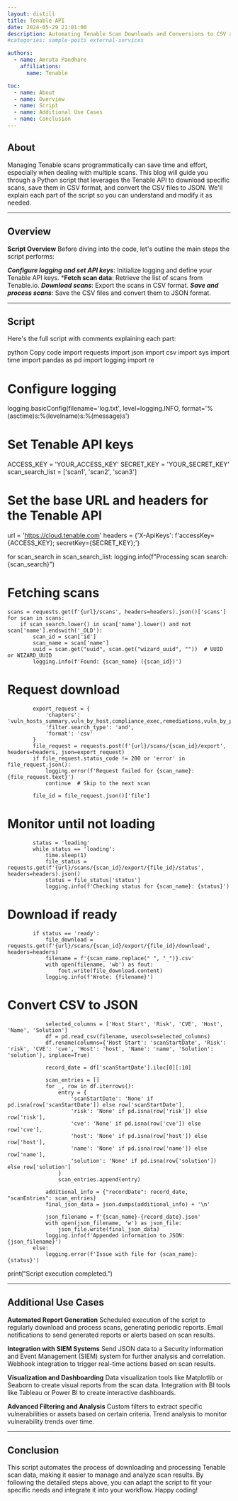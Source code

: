 ```yaml
---
layout: distill
title: Tenable API
date: 2024-05-29 21:01:00
description: Automating Tenable Scan Downloads and Conversions to CSV and JSON with Python
#categories: sample-posts external-services

authors:
  - name: Amruta Pandhare
    affiliations:
      name: Tenable

toc:
  - name: About
  - name: Overview
  - name: Script
  - name: Additional Use Cases
  - name: Conclusion
---
```

## About

Managing Tenable scans programmatically can save time and effort, especially when dealing with multiple scans. This blog will guide you through a Python script that leverages the Tenable API to download specific scans, save them in CSV format, and convert the CSV files to JSON. We'll explain each part of the script so you can understand and modify it as needed. 

***
## Overview

**Script Overview**
Before diving into the code, let's outline the main steps the script performs:

***Configure logging and set API keys***: Initialize logging and define your Tenable API keys.
***Fetch scan data**: Retrieve the list of scans from Tenable.io.
***Download scans***: Export the scans in CSV format.
***Save and process scans***: Save the CSV files and convert them to JSON format.

***
## Script

Here's the full script with comments explaining each part:

python
Copy code
import requests
import json
import csv
import sys
import time
import pandas as pd
import logging
import re

# Configure logging
logging.basicConfig(filename='log.txt', level=logging.INFO, format='%(asctime)s:%(levelname)s:%(message)s')

# Set Tenable API keys
ACCESS_KEY = 'YOUR_ACCESS_KEY'
SECRET_KEY = 'YOUR_SECRET_KEY'
scan_search_list = ['scan1', 'scan2', 'scan3']

# Set the base URL and headers for the Tenable API
url = 'https://cloud.tenable.com'
headers = {'X-ApiKeys': f'accessKey={ACCESS_KEY}; secretKey={SECRET_KEY};'}

for scan_search in scan_search_list:
    logging.info(f"Processing scan search: {scan_search}")

  # Fetching scans
    scans = requests.get(f'{url}/scans', headers=headers).json()['scans']
    for scan in scans:
        if scan_search.lower() in scan['name'].lower() and not scan['name'].endswith('_OLD'):
            scan_id = scan['id']
            scan_name = scan['name']
            uuid = scan.get("uuid", scan.get("wizard_uuid", ""))  # UUID or WIZARD_UUID
            logging.info(f'Found: {scan_name} ({scan_id})')

  # Request download
            export_request = {
                'chapters': 'vuln_hosts_summary,vuln_by_host,compliance_exec,remediations,vuln_by_plugin,compliance',
                'filter.search_type': 'and',
                'format': 'csv'
            }
            file_request = requests.post(f'{url}/scans/{scan_id}/export', headers=headers, json=export_request)
            if file_request.status_code != 200 or 'error' in file_request.json():
                logging.error(f'Request failed for {scan_name}: {file_request.text}')
                continue  # Skip to the next scan

            file_id = file_request.json()['file']

  # Monitor until not loading
            status = 'loading'
            while status == 'loading':
                time.sleep(1)
                file_status = requests.get(f'{url}/scans/{scan_id}/export/{file_id}/status', headers=headers).json()
                status = file_status['status']
                logging.info(f'Checking status for {scan_name}: {status}')

   # Download if ready
            if status == 'ready':
                file_download = requests.get(f'{url}/scans/{scan_id}/export/{file_id}/download', headers=headers)
                filename = f'{scan_name.replace(" ", "_")}.csv'
                with open(filename, 'wb') as fout:
                    fout.write(file_download.content)
                logging.info(f'Wrote: {filename}')

  # Convert CSV to JSON
                selected_columns = ['Host Start', 'Risk', 'CVE', 'Host', 'Name', 'Solution']
                df = pd.read_csv(filename, usecols=selected_columns)
                df.rename(columns={'Host Start': 'scanStartDate', 'Risk': 'risk', 'CVE': 'cve', 'Host': 'host', 'Name': 'name', 'Solution': 'solution'}, inplace=True)
                
                record_date = df['scanStartDate'].iloc[0][:10]
                
                scan_entries = []
                for _, row in df.iterrows():
                    entry = {
                        'scanStartDate': 'None' if pd.isna(row['scanStartDate']) else row['scanStartDate'],
                        'risk': 'None' if pd.isna(row['risk']) else row['risk'],
                        'cve': 'None' if pd.isna(row['cve']) else row['cve'],
                        'host': 'None' if pd.isna(row['host']) else row['host'],
                        'name': 'None' if pd.isna(row['name']) else row['name'],
                        'solution': 'None' if pd.isna(row['solution']) else row['solution']
                    }
                    scan_entries.append(entry)
                
                additional_info = {"recordDate": record_date, "scanEntries": scan_entries}
                final_json_data = json.dumps(additional_info) + '\n'

                json_filename = f'{scan_name}-{record_date}.json'
                with open(json_filename, 'w') as json_file:
                    json_file.write(final_json_data)
                logging.info(f'Appended information to JSON: {json_filename}')
            else:
                logging.error(f'Issue with file for {scan_name}: {status}')

print("Script execution completed.")

***
## Additional Use Cases

**Automated Report Generation**
Scheduled execution of the script to regularly download and process scans, generating periodic reports.
Email notifications to send generated reports or alerts based on scan results.

**Integration with SIEM Systems**
Send JSON data to a Security Information and Event Management (SIEM) system for further analysis and correlation.
Webhook integration to trigger real-time actions based on scan results.

**Visualization and Dashboarding**
Data visualization tools like Matplotlib or Seaborn to create visual reports from the scan data.
Integration with BI tools like Tableau or Power BI to create interactive dashboards.

**Advanced Filtering and Analysis**
Custom filters to extract specific vulnerabilities or assets based on certain criteria.
Trend analysis to monitor vulnerability trends over time.

***
## Conclusion

This script automates the process of downloading and processing Tenable scan data, making it easier to manage and analyze scan results. By following the detailed steps above, you can adapt the script to fit your specific needs and integrate it into your workflow. Happy coding!
